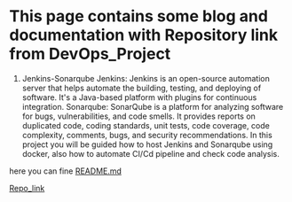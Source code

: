 # This page contains some blog and documentation with Repository link from DevOps_Project

1. Jenkins-Sonarqube
Jenkins: Jenkins is an open-source automation server that helps automate the building, testing, and deploying of software. It's a Java-based platform with plugins for continuous integration.
Sonarqube: SonarQube is a platform for analyzing software for bugs, vulnerabilities, and code smells. It provides reports on duplicated code, coding standards, unit tests, code coverage, code complexity, comments, bugs, and security recommendations.
In this project you will be guided how to host Jenkins and Sonarqube using docker, also how to automate CI/Cd pipeline and check code analysis.


here you can fine [README.md](https://github.com/botlaram/devops_projects/blob/jenkins-sonarqube/README.md)

[Repo_link](https://github.com/botlaram/devops_projects/blob/jenkins-sonarqube/)